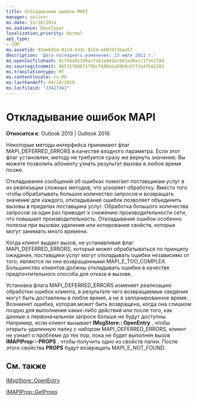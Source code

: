 ```yaml
---
title: Откладывание ошибок MAPI
manager: soliver
ms.date: 11/16/2014
ms.audience: Developer
localization_priority: Normal
api_type:
- COM
ms.assetid: 93ae6d54-41cd-433c-8124-eb07d71baa57
description: 'Дата последнего изменения: 23 июля 2011 г.'
ms.openlocfilehash: 0cf56a92190acfab1a941bc8d3ad0acc1f3e1f89
ms.sourcegitcommit: 8657170d071f9bcf680aba50b9c07f2a4fb82283
ms.translationtype: MT
ms.contentlocale: ru-RU
ms.lasthandoff: 04/28/2019
ms.locfileid: "33427341"
---
```

# <a name="deferring-mapi-errors"></a>Откладывание ошибок MAPI

  
  
**Относится к**: Outlook 2013 | Outlook 2016 
  
Некоторые методы интерфейса принимают флаг MAPI_DEFERRED_ERRORS в качестве входного параметра. Если этот флаг установлен, методу не требуется сразу же вернуть значение; Вы можете позволить абоненту узнать результат вызова в любое время позже.
  
Откладывание сообщений об ошибках помогает поставщикам услуг в их реализации сложных методов, что ускоряет обработку. Вместо того чтобы обрабатывать большое количество запросов и возвращать значение для каждого, откладывание ошибок позволяет объединить вызовы в пределах поставщика услуг. Обработка большого количества запросов за один раз приводит к снижению производительности сети, что повышает производительность. Откладывание ошибок особенно полезна при вызовах удаления или копирования свойств, которые могут занимать много времени. 
  
Когда клиент выдает вызов, не устанавливая флаг MAPI_DEFERRED_ERRORS, который может обрабатываться по принципу ожидания, поставщики услуг могут откладывать ошибки независимо от того, являются ли они возвращенными MAPI_E_TOO_COMPLEX. Большинство клиентов должны откладывать ошибки в качестве предпочтительного способа для отказа в вызове. 
  
Установка флага MAPI_DEFERRED_ERRORS изменяет реализацию обработки ошибок клиента, в результате чего возвращаемые сведения могут быть доставлены в любое время, а не в запланированное время. Возникнет ошибка, которая может быть возвращена, когда она слишком поздно для выполнения каких-либо действий или после того, как данные о первоначальном запросе больше не будут доступны. Например, если клиент вызывает **IMsgStore:: OpenEntry** , чтобы открыть удаленную папку с набором MAPI_DEFERRED_ERRORS, клиент не узнает о проблеме до тех пор, пока не будет выполнен вызов **IMAPIProp::-PROPS** , чтобы получить одно из свойств папки. После этого свойства **PROPS** будут возвращать MAPI_E_NOT_FOUND. 
  
## <a name="see-also"></a>См. также



[IMsgStore::OpenEntry](imsgstore-openentry.md)
  
[IMAPIProp::GetProps](imapiprop-getprops.md)


